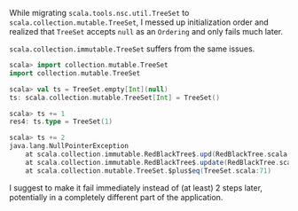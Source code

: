 While migrating `scala.tools.nsc.util.TreeSet` to `scala.collection.mutable.TreeSet`, I messed up initialization order and realized that `TreeSet` accepts `null` as an `Ordering` and only fails much later.

`scala.collection.immutable.TreeSet` suffers from the same issues.

```scala
scala> import collection.mutable.TreeSet
import collection.mutable.TreeSet

scala> val ts = TreeSet.empty[Int](null)
ts: scala.collection.mutable.TreeSet[Int] = TreeSet()

scala> ts += 1
res4: ts.type = TreeSet(1)

scala> ts += 2
java.lang.NullPointerException
	at scala.collection.immutable.RedBlackTree$.upd(RedBlackTree.scala:154)
	at scala.collection.immutable.RedBlackTree$.update(RedBlackTree.scala:66)
	at scala.collection.mutable.TreeSet.$plus$eq(TreeSet.scala:71)
```

I suggest to make it fail immediately instead of (at least) 2 steps later,  potentially in a completely different part of the application.

